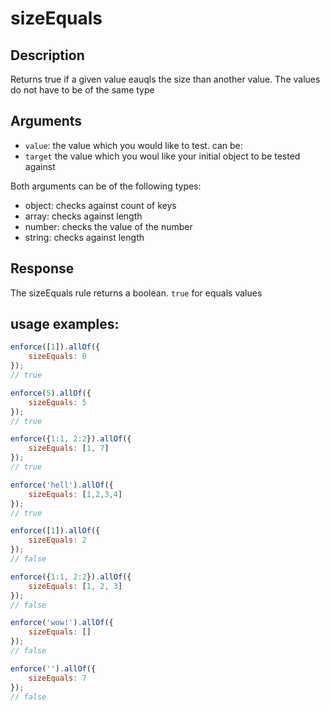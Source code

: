 # sizeEquals

## Description
Returns true if a given value eauqls the size than another value. The values do not have to be of the same type

## Arguments
* `value`: the value which you would like to test. can be:
* `target` the value which you woul like your initial object to be tested against

Both arguments can be of the following types:
* object: checks against count of keys
* array: checks against length
* number: checks the value of the number
* string: checks against length

## Response
The sizeEquals rule returns a boolean. `true` for equals values

## usage examples:

```js
enforce([1]).allOf({
    sizeEquals: 0
});
// true
```

```js
enforce(5).allOf({
    sizeEquals: 5
});
// true
```

```js
enforce({1:1, 2:2}).allOf({
    sizeEquals: [1, 7]
});
// true
```

```js
enforce('hell').allOf({
    sizeEquals: [1,2,3,4]
});
// true
```

```js
enforce([1]).allOf({
    sizeEquals: 2
});
// false
```

```js
enforce({1:1, 2:2}).allOf({
    sizeEquals: [1, 2, 3]
});
// false
```

```js
enforce('wow!').allOf({
    sizeEquals: []
});
// false
```

```js
enforce('').allOf({
    sizeEquals: 7
});
// false
```